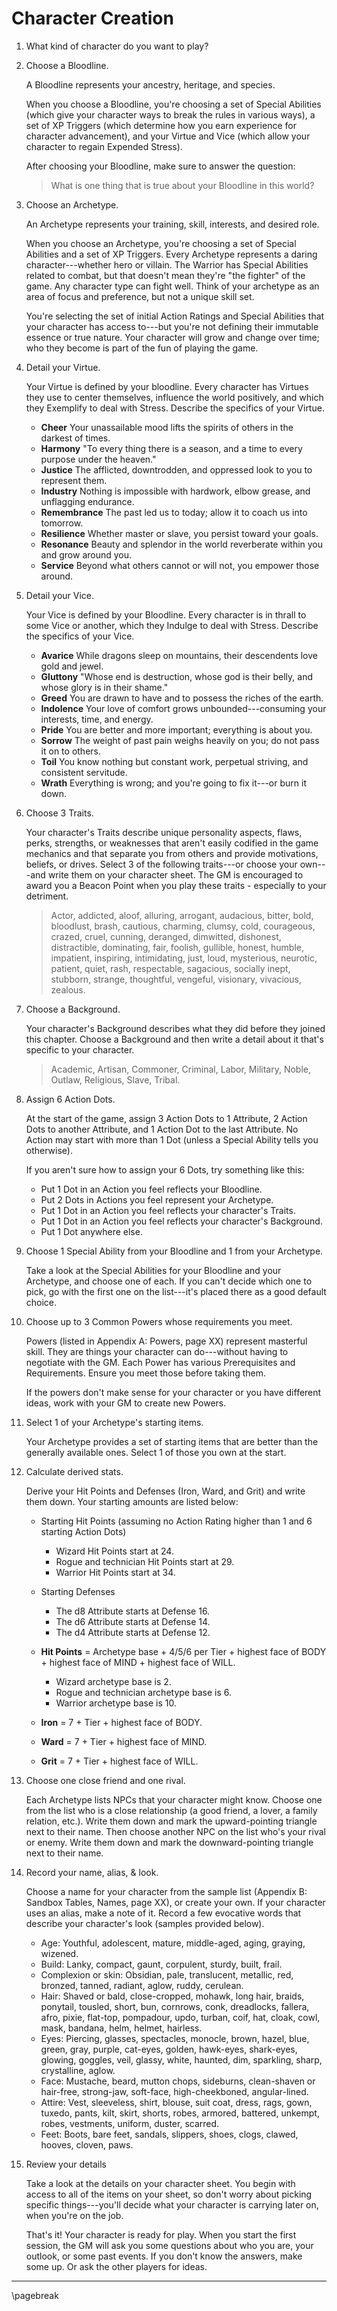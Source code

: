 # Character Creation

1. What kind of character do you want to play?

2. Choose a Bloodline.

    A Bloodline represents your ancestry, heritage, and species.

    When you choose a Bloodline, you're choosing a set of Special Abilities (which give your character ways to break the rules in various ways), a set of XP Triggers (which determine how you earn experience for character advancement), and your Virtue and Vice (which allow your character to regain Expended Stress).

    After choosing your Bloodline, make sure to answer the question:

    > What is one thing that is true about your Bloodline in this world?

3. Choose an Archetype.

    An Archetype represents your training, skill, interests, and desired role.

    When you choose an Archetype, you're choosing a set of Special Abilities and a set of XP Triggers. Every Archetype represents a daring character---whether hero or villain. The Warrior has Special Abilities related to combat, but that doesn't mean they're "the fighter" of the game. Any character type can fight well. Think of your archetype as an area of focus and preference, but not a unique skill set.

    You're selecting the set of initial Action Ratings and Special Abilities that your character has access to---but you're not defining their immutable essence or true nature. Your character will grow and change over time; who they become is part of the fun of playing the game.

4. Detail your Virtue.

    Your Virtue is defined by your bloodline. Every character has Virtues they use to center themselves, influence the world positively, and which they Exemplify to deal with Stress. Describe the specifics of your Virtue.

    * **Cheer** Your unassailable mood lifts the spirits of others in the darkest of times.
    * **Harmony** "To every thing there is a season, and a time to every purpose under the heaven."
    * **Justice** The afflicted, downtrodden, and oppressed look to you to represent them.
    * **Industry** Nothing is impossible with hardwork, elbow grease, and unflagging endurance.
    * **Remembrance** The past led us to today; allow it to coach us into tomorrow.
    * **Resilience** Whether master or slave, you persist toward your goals.
    * **Resonance** Beauty and splendor in the world reverberate within you and grow around you.
    * **Service** Beyond what others cannot or will not, you empower those around.

5. Detail your Vice.

    Your Vice is defined by your Bloodline. Every character is in thrall to some Vice or another, which they Indulge to deal with Stress. Describe the specifics of your Vice.

    * **Avarice** While dragons sleep on mountains, their descendents love gold and jewel.
    * **Gluttony** "Whose end is destruction, whose god is their belly, and whose glory is in their shame."
    * **Greed** You are drawn to have and to possess the riches of the earth.
    * **Indolence** Your love of comfort grows unbounded---consuming your interests, time, and energy.
    * **Pride** You are better and more important; everything is about you.
    * **Sorrow** The weight of past pain weighs heavily on you; do not pass it on to others.
    * **Toil** You know nothing but constant work, perpetual striving, and consistent servitude.
    * **Wrath** Everything is wrong; and you're going to fix it---or burn it down.

6. Choose 3 Traits.

    Your character's Traits describe unique personality aspects, flaws, perks, strengths, or weaknesses that aren't easily codified in the game mechanics and that separate you from others and provide motivations, beliefs, or drives. Select 3 of the following traits---or choose your own---and write them on your character sheet. The GM is encouraged to award you a Beacon Point when you play these traits - especially to your detriment.

    > Actor, addicted, aloof, alluring, arrogant, audacious, bitter, bold, bloodlust, brash, cautious, charming, clumsy, cold, courageous, crazed, cruel, cunning, deranged, dimwitted, dishonest, distractible, dominating, fair, foolish, gullible, honest, humble, impatient, inspiring, intimidating, just, loud, mysterious, neurotic, patient, quiet, rash, respectable, sagacious, socially inept, stubborn, strange, thoughtful, vengeful, visionary, vivacious, zealous.

7. Choose a Background.

    Your character's Background describes what they did before they joined this chapter. Choose a Background and then write a detail about it that's specific to your character.

    > Academic, Artisan, Commoner, Criminal, Labor, Military, Noble, Outlaw, Religious, Slave, Tribal.

8. Assign 6 Action Dots.

    At the start of the game, assign 3 Action Dots to 1 Attribute, 2 Action Dots to another Attribute, and 1 Action Dot to the last Attribute. No Action may start with more than 1 Dot (unless a Special Ability tells you otherwise).

    If you aren't sure how to assign your 6 Dots, try something like this:

    * Put 1 Dot in an Action you feel reflects your Bloodline.
    * Put 2 Dots in Actions you feel represent your Archetype.
    * Put 1 Dot in an Action you feel reflects your character's Traits.
    * Put 1 Dot in an Action you feel reflects your character's Background.
    * Put 1 Dot anywhere else.

9. Choose 1 Special Ability from your Bloodline and 1 from your Archetype.

    Take a look at the Special Abilities for your Bloodline and your Archetype, and choose one of each. If you can't decide which one to pick, go with the first one on the list---it's placed there as a good default choice.

10. Choose up to 3 Common Powers whose requirements you meet.

    Powers (listed in Appendix A: Powers, page XX) represent masterful skill. They are things your character can do---without having to negotiate with the GM. Each Power has various Prerequisites and Requirements. Ensure you meet those before taking them.

    If the powers don't make sense for your character or you have different ideas, work with your GM to create new Powers.

11. Select 1 of your Archetype's starting items.

    Your Archetype provides a set of starting items that are better than the generally available ones. Select 1 of those you own at the start.

12. Calculate derived stats.

    Derive your Hit Points and Defenses (Iron, Ward, and Grit) and write them down. Your starting amounts are listed below:

    * Starting Hit Points (assuming no Action Rating higher than 1 and 6 starting Action Dots)
        * Wizard Hit Points start at 24.
        * Rogue and technician Hit Points start at 29.
        * Warrior Hit Points start at 34.
    * Starting Defenses
        * The d8 Attribute starts at Defense 16.
        * The d6 Attribute starts at Defense 14.
        * The d4 Attribute starts at Defense 12.

    * **Hit Points** = Archetype base + 4/5/6 per Tier + highest face of BODY + highest face of MIND + highest face of WILL.
        * Wizard archetype base is 2.
        * Rogue and technician archetype base is 6.
        * Warrior archetype base is 10.
    * **Iron** = 7 + Tier + highest face of BODY.
    * **Ward** = 7 + Tier + highest face of MIND.
    * **Grit** = 7 + Tier + highest face of WILL.

13. Choose one close friend and one rival.

    Each Archetype lists NPCs that your character might know. Choose one from the list who is a close relationship (a good friend, a lover, a family relation, etc.). Write them down and mark the upward-pointing triangle next to their name. Then choose another NPC on the list who's your rival or enemy. Write them down and mark the downward-pointing triangle next to their name.

14. Record your name, alias, & look.

    Choose a name for your character from the sample list (Appendix B: Sandbox Tables, Names, page XX), or create your own. If your character uses an alias, make a note of it. Record a few evocative words that describe your character's look (samples provided below).

    * Age: Youthful, adolescent, mature, middle-aged, aging, graying, wizened.
    * Build: Lanky, compact, gaunt, corpulent, sturdy, built, frail.
    * Complexion or skin: Obsidian, pale, translucent, metallic, red, bronzed, tanned, radiant, aglow, ruddy, cerulean.
    * Hair: Shaved or bald, close-cropped, mohawk, long hair, braids, ponytail, tousled, short, bun, cornrows, conk, dreadlocks, fallera, afro, pixie, flat-top, pompadour, updo, turban, coif, hat, cloak, cowl, mask, bandana, helm, helmet, hairless.
    * Eyes: Piercing, glasses, spectacles, monocle, brown, hazel, blue, green, gray, purple, cat-eyes, golden, hawk-eyes, shark-eyes, glowing, goggles, veil, glassy, white, haunted, dim, sparkling, sharp, crystalline, aglow.
    * Face: Mustache, beard, mutton chops, sideburns, clean-shaven or hair-free, strong-jaw, soft-face, high-cheekboned, angular-lined.
    * Attire: Vest, sleeveless, shirt, blouse, suit coat, dress, rags, gown, tuxedo, pants, kilt, skirt, shorts, robes, armored, battered, unkempt, robes, vestments, uniform, duster, scarred.
    * Feet: Boots, bare feet, sandals, slippers, shoes, clogs, clawed, hooves, cloven, paws.

15. Review your details

    Take a look at the details on your character sheet. You begin with access to all of the items on your sheet, so don't worry about picking specific things---you'll decide what your character is carrying later on, when you're on the job.

    That's it! Your character is ready for play. When you start the first session, the GM will ask you some questions about who you are, your outlook, or some past events. If you don't know the answers, make some up. Or ask the other players for ideas.

* * * * * * * * * * * * * * * * * * * * * * * * * * * * * * * * * * * * * * * *

\pagebreak
